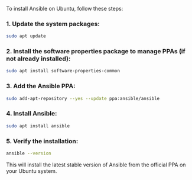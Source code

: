 To install Ansible on Ubuntu, follow these steps:

### 1. Update the system packages:
```bash
sudo apt update
```

### 2. Install the software properties package to manage PPAs (if not already installed):
```bash
sudo apt install software-properties-common
```

### 3. Add the Ansible PPA:
```bash
sudo add-apt-repository --yes --update ppa:ansible/ansible
```

### 4. Install Ansible:
```bash
sudo apt install ansible
```

### 5. Verify the installation:
```bash
ansible --version
```

This will install the latest stable version of Ansible from the official PPA on your Ubuntu system.